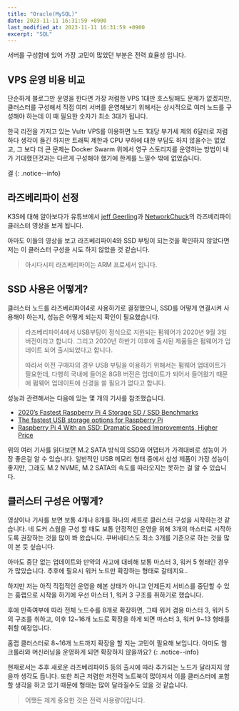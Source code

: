 ```yaml
---
title: "Oracle(MySQL)"
date: 2023-11-11 16:31:59 +0900
last_modified_at: 2023-11-11 16:31:59 +0900
excerpt: "SQL"
---
```


서버를 구성함에 있어 가장 고민이 많았던 부분은 전력 효율성 입니다.



## VPS 운영 비용 비교

단순하게 블로그만 운영을 한다면 가장 저렴한 VPS 1대만 호스팅해도 문제가 없겠지만, 클러스터를 구성해서 직접 여러 서버를 운영해보기 위해서는 상시적으로 여러 노드를 구성해야 하는데 이 때 필요한 숫자가 최소 3대가 됩니다. 

한국 리전을 가지고 있는 Vultr VPS를 이용하면 노드 1대당 부가세 제외 6달러로 저렴하다 생각이 들긴 하지만 트래픽 제한과 CPU 부하에 대한 부담도 하지 않을수는 없었고, 그 보다 더 큰 문제는 Docker Swarm 위에서 영구 스토리지를 운영하는 방법이 내가 기대했던것과는 다르게 구성해야 했기에 한계를 느낄수 밖에 없었습니다.

결
{: .notice--info}


## 라즈베리파이 선정

K3S에 대해 알아보다가 유튜브에서 [jeff Geerling](https://www.youtube.com/watch?v=kgVz4-SEhbE&t=3s)과 [NetworkChuck](https://www.youtube.com/watch?v=X9fSMGkjtug&t=950s)의 라즈베리파이 클러스터 영상을 보게 됩니다.

아마도 이들의 영상을 보고 라즈베리파이4와 SSD 부팅이 되는것을 확인하지 않았다면 저는 이 클러스터 구성을 시도 하지 않았을 것 같습니다.

> 아시다시피 라즈베리파이는 ARM 프로세서 입니다.


## SSD 사용은 어떻게?

클러스터 노드를 라즈베리파이4로 사용하기로 결정했으니, SSD를 어떻게 연결시켜 사용해야 하는지, 성능은 어떻게 되는지 확인이 필요했습니다.

> 라즈베리파이4에서 USB부팅이 정식으로 지원되는 펌웨어가 2020년 9월 3일 버전이라고 합니다. 그리고 2020년 하반기 이후에 출시된 제품들은 펌웨어가 업데이트 되어 출시되었다고 합니다.
>
>따라서 이전 구매자의 경우 USB 부팅을 이용하기 위해서는 펌웨어 업데이트가 필요한데, 다행히 국내에 들어온 8GB 버전은 업데이트가 되어서 들어왔기 때문에 펌웨어 업데이트에 신경을 쓸 필요가 없다고 합니다.

성능과 관련해서는 다음에 있는 몇 개의 기사를 참조했습니다.
- [2020’s Fastest Raspberry Pi 4 Storage SD / SSD Benchmarks](https://jamesachambers.com/2020s-fastest-raspberry-pi-4-storage-sd-ssd-benchmarks/)
- [The fastest USB storage options for Raspberry Pi](https://www.jeffgeerling.com/blog/2020/fastest-usb-storage-options-raspberry-pi)
- [Raspberry Pi 4 With an SSD: Dramatic Speed Improvements, Higher Price](https://www.tomshardware.com/news/raspberry-pi-4-ssd-test,39811.html)

위의 여러 기사를 읽다보면 M.2 SATA 방식의 SSD와 어댑터가 가격대비로 성능이 가장 좋은걸 알 수 있습니다. 일반적인 USB 메모리 형태 중에서 삼성 제품이 가장 성능이 좋지만, 그래도 M.2 NVME, M.2 SATA의 속도를 따라오지는 못하는 걸 알 수 있습니다.


## 클러스터 구성은 어떻게?

영상이나 기사를 보면 보통 4개나 8개를 하나의 세트로 클러스터 구성을 시작하는것 같습니다. 네 도커 스웜을 구성 할 때도 보통 안정적인 운영을 위해 3개의 마스터로  시작하도록 권장하는 것을 많이 봐 왔습니다. 쿠버네티스도 최소 3개를 기준으로 하는 것을 많이 본 듯 싶습니다.

아마도 중단 없는 업데이트와 만약의 사고에 대비해 보통 마스터 3, 워커 5 형태인 경우가 많았습니다.
추후에 필요시 워커 노드만 확장하는 형태로 갈테지요..

하지만 저는 아직 직접적인 운영을 해본 상태가 아니고 언제든지 서비스를 중단할 수 있는 홈랩으로 시작을 하기에 우선 마스터 1, 워커 3 구조를 취하기로 했습니다.

후에 만족여부에 따라 전체 노드수를 8개로 확장하면, 그때 워커 겸용 마스터 3, 워커 5의 구조를 취하고, 이후 12~16개 노드로 확장을 하게 되면 마스터 3, 워커 9~13 형태를 취할 예정입니다. 

홈랩 클러스터로 8~16개 노드까지 확장을 할 지는 고민이 필요해 보입니다. 아마도 웹 크롤러와 머신러닝을 운영하게 되면 확장하지 않을까요?
{: .notice--info}

현재로서는 추후 새로운 라즈베리파이5 등의 출시에 따라 추가되는 노드가 달라지지 않을까 생각도 듭니다. 또한 최근 저렴한 저전력 노트북이 많아져서 이를 클러스터에 포함할 생각을 하고 있기 때문에 형태는 많이 달라질수도 있을 것 같습니다.

> 어쨌든 제게 중요한 것은 전력 사용량이랍니다.

